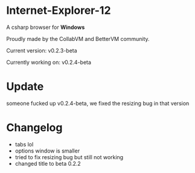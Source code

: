 # Internet-Explorer-12
A csharp browser for <b>Windows</b>

Proudly made by the CollabVM and BetterVM community.

Current version: v0.2.3-beta

Currently working on: v0.2.4-beta
# Update
someone fucked up v0.2.4-beta, we fixed the resizing bug in that version

# Changelog
- tabs lol
- options window is smaller
- tried to fix resizing bug but still not working
- changed title to beta 0.2.2
